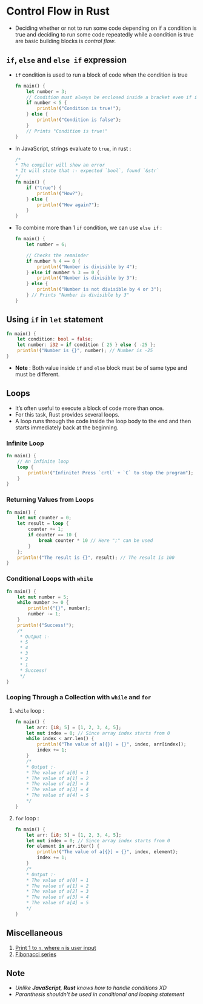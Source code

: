 # Control Flow in Rust

- Deciding whether or not to run some code depending on if a condition is true and deciding to run some code repeatedly while a condition is true are basic building blocks is _control flow_.

## `if`, `else` and `else if` expression

- `if` condition is used to run a block of code when the condition is true

  ```rust
  fn main() {
      let number = 3;
      // Condition must always be enclosed inside a bracket even if it is a one-line statement
      if number < 5 {
          println!("Condition is true!");
      } else {
          println!("Condition is false");
      }
      // Prints "Condition is true!"
  }
  ```

- In JavaScript, strings evaluate to `true`, in rust :

  ```rust
  /*
  * The compiler will show an error
  * It will state that :- expected `bool`, found `&str`
  */
  fn main() {
      if ("true") {
          println!("How?");
      } else {
          println!("How again?");
      }
  }
  ```

- To combine more than 1 `if` condition, we can use `else if` :

  ```rust
  fn main() {
      let number = 6;

      // Checks the remainder
      if number % 4 == 0 {
          println!("Number is divisible by 4");
      } else if number % 3 == 0 {
          println!("Number is divisible by 3");
      } else {
          println!("Number is not divisible by 4 or 3");
      } // Prints "Number is divisible by 3"
  }
  ```

## Using `if` in `let` statement

```rust
fn main() {
    let condition: bool = false;
    let number: i32 = if condition { 25 } else { -25 };
    println!("Number is {}", number); // Number is -25
}
```

- **Note** : Both value inside `if` and `else` block must be of same type and must be different.

## Loops

- It’s often useful to execute a block of code more than once.
- For this task, Rust provides several loops.
- A loop runs through the code inside the loop body to the end and then starts immediately back at the beginning.

### Infinite Loop

```rust
fn main() {
    // An infinite loop
    loop {
        println!("Infinite! Press `crtl` + `C` to stop the program");
    }
}
```

### Returning Values from Loops

```rust
fn main() {
    let mut counter = 0;
    let result = loop {
        counter += 1;
        if counter == 10 {
            break counter * 10 // Here ";" can be used
        }
    };
    println!("The result is {}", result); // The result is 100
}
```

### Conditional Loops with `while`

```rust
fn main() {
    let mut number = 5;
    while number >= 0 {
        println!("{}", number);
        number -= 1;
    }
    println!("Success!");
    /*
     * Output :-
     * 5
     * 4
     * 3
     * 2
     * 1
     * Success!
     */
}
```

### Looping Through a Collection with `while` and `for`

1. `while` loop :

   ```rust
   fn main() {
       let arr: [i8; 5] = [1, 2, 3, 4, 5];
       let mut index = 0; // Since array index starts from 0
       while index < arr.len() {
           println!("The value of a[{}] = {}", index, arr[index]);
           index += 1;
       }
       /*
       * Output :-
       * The value of a[0] = 1
       * The value of a[1] = 2
       * The value of a[2] = 3
       * The value of a[3] = 4
       * The value of a[4] = 5
       */
   }
   ```

2. `for` loop :

   ```rust
   fn main() {
       let arr: [i8; 5] = [1, 2, 3, 4, 5];
       let mut index = 0; // Since array index starts from 0
       for element in arr.iter() {
           println!("The value of a[{}] = {}", index, element);
           index += 1;
       }
       /*
       * Output :-
       * The value of a[0] = 1
       * The value of a[1] = 2
       * The value of a[2] = 3
       * The value of a[3] = 4
       * The value of a[4] = 5
       */
   }
   ```

## Miscellaneous

1. [Print 1 to `n`, where `n` is user input](src/userInput.rs)
2. [Fibonacci series](src/fibonacci.rs)

## Note

- _Unlike **JavaScript**, **Rust** knows how to handle conditions XD_
- _Paranthesis shouldn't be used in conditional and looping statement_
